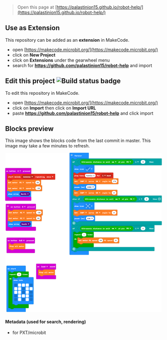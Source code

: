 
> Open this page at [https://palastinion15.github.io/robot-help/](https://palastinion15.github.io/robot-help/)

## Use as Extension

This repository can be added as an **extension** in MakeCode.

* open [https://makecode.microbit.org/](https://makecode.microbit.org/)
* click on **New Project**
* click on **Extensions** under the gearwheel menu
* search for **https://github.com/palastinion15/robot-help** and import

## Edit this project ![Build status badge](https://github.com/palastinion15/robot-help/workflows/MakeCode/badge.svg)

To edit this repository in MakeCode.

* open [https://makecode.microbit.org/](https://makecode.microbit.org/)
* click on **Import** then click on **Import URL**
* paste **https://github.com/palastinion15/robot-help** and click import

## Blocks preview

This image shows the blocks code from the last commit in master.
This image may take a few minutes to refresh.

![A rendered view of the blocks](https://github.com/palastinion15/robot-help/raw/master/.github/makecode/blocks.png)

#### Metadata (used for search, rendering)

* for PXT/microbit
<script src="https://makecode.com/gh-pages-embed.js"></script><script>makeCodeRender("{{ site.makecode.home_url }}", "{{ site.github.owner_name }}/{{ site.github.repository_name }}");</script>
